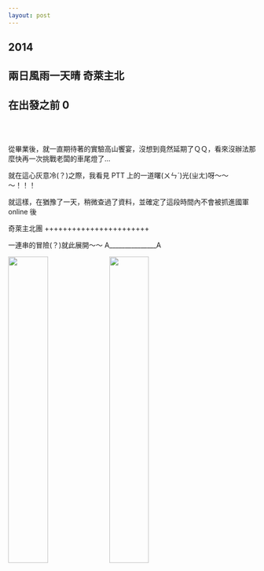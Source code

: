 ```yaml
---
layout: post
---
```


2014 
---

兩日風雨一天晴 奇萊主北 
---

在出發之前 0
---

<br>
<br>

從畢業後，就一直期待著的實驗高山饗宴，沒想到竟然延期了ＱＱ，看來沒辦法那麼快再一次挑戰老闆的車尾燈了...

就在這心灰意冷(？)之際，我看見 PTT 上的一道曙(ㄨㄣˊ)光(ㄓㄤ)呀～～～！！！

就這樣，在猶豫了一天，稍微查過了資料，並確定了這段時間內不會被抓進國軍 online 後

奇萊主北團 +++++++++++++++++++++++

一連串的冒險(？)就此展開～～  A_______________A

<img src="{{site.url}}/img/2014-11-15/ptt_0.png" width="40%">
<img src="{{site.url}}/img/2014-11-15/ptt_3.png" width="40%">
